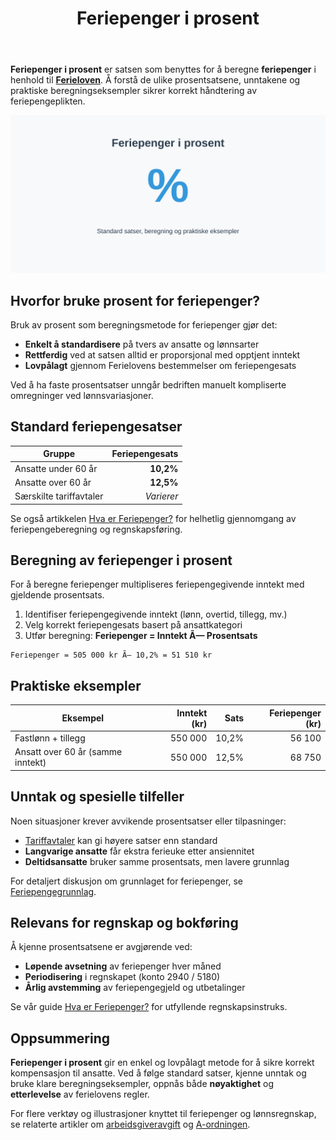 ﻿---
title: "Feriepenger i prosent"
seoTitle: "Feriepenger i prosent"
description: '**Feriepenger i prosent** er satsen som benyttes for å beregne **feriepenger** i henhold til **[Ferieloven](/blogs/regnskap/ferieloven "Ferieloven “ Lov om f...'
---

**Feriepenger i prosent** er satsen som benyttes for å beregne **feriepenger** i henhold til **[Ferieloven](/blogs/regnskap/ferieloven "Ferieloven “ Lov om ferie av 29. april 1988 nr. 21")**. Å forstå de ulike prosentsatsene, unntakene og praktiske beregningseksempler sikrer korrekt håndtering av feriepengeplikten.

![Illustrasjon av Feriepenger i prosent](feriepenger-i-prosent-image.svg)

## Hvorfor bruke prosent for feriepenger?

Bruk av prosent som beregningsmetode for feriepenger gjør det:

* **Enkelt å standardisere** på tvers av ansatte og lønnsarter
* **Rettferdig** ved at satsen alltid er proporsjonal med opptjent inntekt
* **Lovpålagt** gjennom Ferielovens bestemmelser om feriepengesats

Ved å ha faste prosentsatser unngår bedriften manuelt kompliserte omregninger ved lønnsvariasjoner.

## Standard feriepengesatser

| Gruppe                           | Feriepengesats |
|----------------------------------|---------------:|
| Ansatte under 60 år              | **10,2%**      |
| Ansatte over 60 år               | **12,5%**      |
| Særskilte tariffavtaler          | *Varierer*     |

Se også artikkelen [Hva er Feriepenger?](/blogs/regnskap/hva-er-feriepenger "Hva er Feriepenger? En Guide til feriepengeberegning og regnskapsføring") for helhetlig gjennomgang av feriepengeberegning og regnskapsføring.

## Beregning av feriepenger i prosent

For å beregne feriepenger multipliseres feriepengegivende inntekt med gjeldende prosentsats.

1. Identifiser feriepengegivende inntekt (lønn, overtid, tillegg, mv.)
2. Velg korrekt feriepengesats basert på ansattkategori
3. Utfør beregning: **Feriepenger = Inntekt Ã— Prosentsats**

```text
Feriepenger = 505 000 kr Ã— 10,2% = 51 510 kr
```

## Praktiske eksempler

| Eksempel                         | Inntekt (kr) | Sats   | Feriepenger (kr) |
|----------------------------------|-------------:|-------:|-----------------:|
| Fastlønn + tillegg               |     550 000  | 10,2%  |          56 100  |
| Ansatt over 60 år (samme inntekt)|     550 000  | 12,5%  |          68 750  |

## Unntak og spesielle tilfeller

Noen situasjoner krever avvikende prosentsatser eller tilpasninger:

* [Tariffavtaler](/blogs/regnskap/tariff "Tariff i Norsk Regnskap") kan gi høyere satser enn standard
* **Langvarige ansatte** får ekstra ferieuke etter ansiennitet
* **Deltidsansatte** bruker samme prosentsats, men lavere grunnlag

For detaljert diskusjon om grunnlaget for feriepenger, se [Feriepengegrunnlag](/blogs/regnskap/feriepengegrunnlag "Feriepengegrunnlag: Grunnlag for beregning av feriepenger i Norge").

## Relevans for regnskap og bokføring

Å kjenne prosentsatsene er avgjørende ved:

* **Løpende avsetning** av feriepenger hver måned
* **Periodisering** i regnskapet (konto 2940 / 5180)
* **Årlig avstemming** av feriepengegjeld og utbetalinger

Se vår guide [Hva er Feriepenger?](/blogs/regnskap/hva-er-feriepenger "Hva er Feriepenger? En Guide til feriepengeberegning og regnskapsføring") for utfyllende regnskapsinstruks.

## Oppsummering

**Feriepenger i prosent** gir en enkel og lovpålagt metode for å sikre korrekt kompensasjon til ansatte. Ved å følge standard satser, kjenne unntak og bruke klare beregningseksempler, oppnås både **nøyaktighet** og **etterlevelse** av ferielovens regler.

For flere verktøy og illustrasjoner knyttet til feriepenger og lønnsregnskap, se relaterte artikler om [arbeidsgiveravgift](/blogs/regnskap/hva-er-arbeidsgiveravgift "Hva er Arbeidsgiveravgift? Satser, Beregning og Regnskapsføring") og [A-ordningen](/blogs/regnskap/hva-er-a-ordningen "Hva er A-ordningen? Rapportering, Frister og Praktisk Håndtering").











